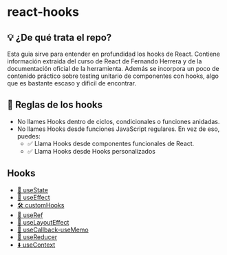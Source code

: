 # react-hooks

## 💡 ¿De qué trata el repo? 

Esta guia sirve para entender en profundidad los hooks de React. Contiene información extraida del curso de React de Fernando Herrera y de la documentación oficial de la herramienta. Además se incorpora un poco de contenido práctico sobre testing unitario de componentes con hooks, algo que es bastante escaso y dificil de encontrar.

## 🚫 Reglas de los hooks

- No llames Hooks dentro de ciclos, condicionales o funciones anidadas.
- No llames Hooks desde funciones JavaScript regulares. En vez de eso, puedes:
    - ✅ Llama Hooks desde componentes funcionales de React.
    - ✅ Llama Hooks desde Hooks personalizados

## Hooks
- [🔄 useState](./docs/01-useState/useState.md)
- [🔂 useEffect](./docs/02-useEffect/useEffect.md)
- [🛠️ customHooks](./docs/03-customHooks/customHooks.md)
- [🔗 useRef](./docs/04-useRef/useRef.md)
- [🔂 useLayoutEffect](./docs/05-useLayoutEffect/useLayoutEffect)
- [💾 useCallback-useMemo](./docs/06-useCallback-useMemo/useCallback-useMemo.md)
- [🔀 useReducer](./docs/07-useReducer/useReducer.md)
- [⬇️ useContext](./docs/08-useContext/useContext.md)




